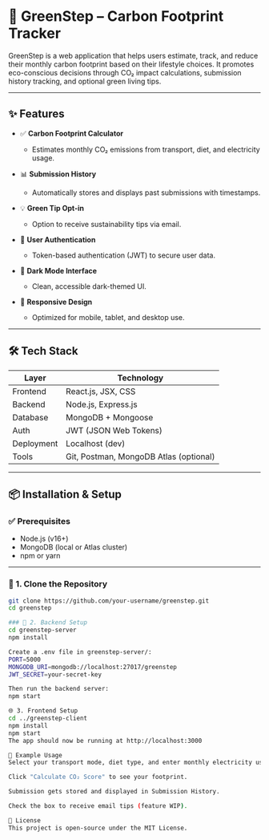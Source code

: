 # 🌱 GreenStep – Carbon Footprint Tracker

GreenStep is a web application that helps users estimate, track, and reduce their monthly carbon footprint based on their lifestyle choices. It promotes eco-conscious decisions through CO₂ impact calculations, submission history tracking, and optional green living tips.

---

## ✨ Features

- ✅ **Carbon Footprint Calculator**
  - Estimates monthly CO₂ emissions from transport, diet, and electricity usage.
  
- 📊 **Submission History**
  - Automatically stores and displays past submissions with timestamps.

- 💡 **Green Tip Opt-in**
  - Option to receive sustainability tips via email.

- 🔐 **User Authentication**
  - Token-based authentication (JWT) to secure user data.

- 🌙 **Dark Mode Interface**
  - Clean, accessible dark-themed UI.

- 📱 **Responsive Design**
  - Optimized for mobile, tablet, and desktop use.

---

## 🛠 Tech Stack

| Layer         | Technology              |
|--------------|--------------------------|
| Frontend     | React.js, JSX, CSS       |
| Backend      | Node.js, Express.js      |
| Database     | MongoDB + Mongoose       |
| Auth         | JWT (JSON Web Tokens)    |
| Deployment   | Localhost (dev)          |
| Tools        | Git, Postman, MongoDB Atlas (optional) |

---

## 📦 Installation & Setup

### ✅ Prerequisites

- Node.js (v16+)
- MongoDB (local or Atlas cluster)
- npm or yarn

---

### 🔁 1. Clone the Repository

```bash
git clone https://github.com/your-username/greenstep.git
cd greenstep

### 📁 2. Backend Setup
cd greenstep-server
npm install

Create a .env file in greenstep-server/:
PORT=5000
MONGODB_URI=mongodb://localhost:27017/greenstep
JWT_SECRET=your-secret-key

Then run the backend server:
npm start

🌐 3. Frontend Setup
cd ../greenstep-client
npm install
npm start
The app should now be running at http://localhost:3000

🧪 Example Usage
Select your transport mode, diet type, and enter monthly electricity usage (kWh).

Click "Calculate CO₂ Score" to see your footprint.

Submission gets stored and displayed in Submission History.

Check the box to receive email tips (feature WIP).

📝 License
This project is open-source under the MIT License.


